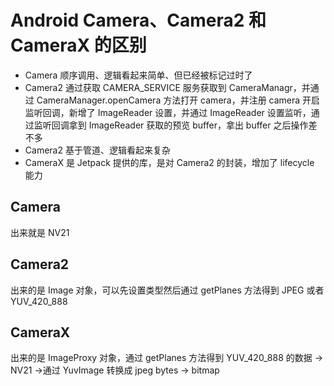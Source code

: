 
# Android Camera、Camera2 和 CameraX 的区别
- Camera 顺序调用、逻辑看起来简单、但已经被标记过时了
- Camera2 通过获取 CAMERA_SERVICE 服务获取到 CameraManagr，并通过 CameraManager.openCamera 方法打开 camera，并注册 camera 开启监听回调，新增了 ImageReader 设置，并通过 ImageReader 设置监听，通过监听回调拿到 ImageReader 获取的预览 buffer，拿出 buffer 之后操作差不多
- Camera2 基于管道、逻辑看起来复杂
- CameraX 是 Jetpack 提供的库，是对 Camera2 的封装，增加了 lifecycle 能力


## Camera
出来就是 NV21

## Camera2
出来的是 Image 对象，可以先设置类型然后通过 getPlanes 方法得到 JPEG 或者 YUV_420_888

## CameraX

出来的是 ImageProxy 对象，通过 getPlanes 方法得到 YUV_420_888 的数据 -> NV21 ->通过 YuvImage 转换成 jpeg bytes -> bitmap